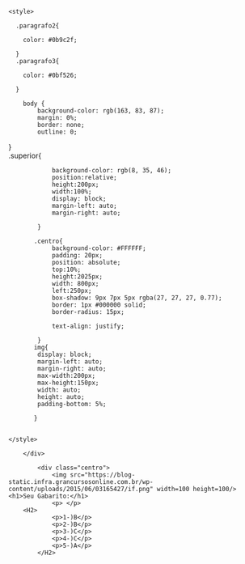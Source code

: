 <!DOCTYPE html>
<html lang="pt-br">
<head>
    <meta charset="UTF-8">
    <title>Resultado</title>
    

    <style>
       
      .paragrafo2{
    
        color: #0b9c2f;
    
      }
      .paragrafo3{
    
        color: #0bf526;
    
      }

        body {
            background-color: rgb(163, 83, 87);
            margin: 0%;
            border: none;
            outline: 0;
}            
            .superior{
                
                background-color: rgb(8, 35, 46);
                position:relative;
                height:200px;
                width:100%;
                display: block;
                margin-left: auto;
                margin-right: auto;
             
            }

           .centro{
                background-color: #FFFFFF;
                padding: 20px;
                position: absolute;
                top:10%;
                height:2025px;
                width: 800px;
                left:250px;
		        box-shadow: 9px 7px 5px rgba(27, 27, 27, 0.77);
                border: 1px #000000 solid;
                border-radius: 15px;

                text-align: justify;
                             
            }
           img{
            display: block;
            margin-left: auto;
            margin-right: auto;
            max-width:200px;
            max-height:150px;
            width: auto;
            height: auto;
            padding-bottom: 5%;

           }


    </style>
   
</head>
<body>
    <div>
        <div class="superior">  
            
        </div>

            <div class="centro"> 
                <img src="https://blog-static.infra.grancursosonline.com.br/wp-content/uploads/2015/06/03165427/if.png" width=100 height=100/> <h1>Seu Gabarito:</h1>
                <p> </p>
        <H2>
                <p>1-)B</p>
                <p>2-)B</p>
                <p>3-)C</p>
                <p>4-)C</p>
                <p>5-)A</p>
            </H2>
</body>
</html>
